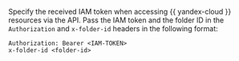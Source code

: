 Specify the received IAM token when accessing {{ yandex-cloud }} resources via the API. Pass the IAM token and the folder ID in the `Authorization` and `x-folder-id` headers in the following format:

```
Authorization: Bearer <IAM-TOKEN> 
x-folder-id <folder-id>
```

